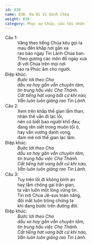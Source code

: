 ```yaml
---
id: 838
name: 838. Ra Đi Vì Danh Chúa
weight: 838
category: Phục sự Chúa, cứu tội nhân
---
```

<dl><dt>Câu 1:</dt><dd data-verse="1">Vâng theo tiếng Chúa kêu gọi ta <br/>mau đến khắp nơi gần xa <br/>rao báo ngay Tin Lành Chúa ban. <br/>Theo gương các môn đồ ngày xưa <br/>đi với Chúa trên mọi nơi <br/>rao ra Phúc âm cho người. </dd><dt>Điệp khúc:</dt><dd data-chorus="1"><em>Bước tới theo Cha <br/>dẫu xa hay gần vẫn chuyên tâm, <br/>tín trung hầu việc Cha Thánh. <br/>Cất tiếng hát vang bất cứ khi nào, <br/>Vẫn luôn luôn giảng rao Tin Lành. </em></dd><dt>Câu 2:</dt><dd data-verse="2">Xem trên khắp thế gian lầm than, <br/>nhân thế vẫn đi lạc lối, <br/>nên có biết bao người khổ đau; <br/>đang rên siết trong muôn tội ô, <br/>hay vấn vương danh vọng, <br/>đam mê nơi thế gian lạc lầm. </dd><dt>Điệp khúc:</dt><dd data-chorus="1"><em>Bước tới theo Cha <br/>dẫu xa hay gần vẫn chuyên tâm, <br/>tín trung hầu việc Cha Thánh. <br/>Cất tiếng hát vang bất cứ khi nào, <br/>Vẫn luôn luôn giảng rao Tin Lành. </em></dd><dt>Câu 3:</dt><dd data-verse="3">Tuy trên lối đi không bình an <br/>hay lắm chông gai trần gian, <br/>ta vẫn luôn một lòng vững tin. <br/>Tin nơi Chúa Jê-sus toàn năng, <br/>đôi mắt luôn trông chừng ta <br/>khi đang bước trên đường đời. </dd><dt>Điệp khúc:</dt><dd data-chorus="1"><em>Bước tới theo Cha <br/>dẫu xa hay gần vẫn chuyên tâm, <br/>tín trung hầu việc Cha Thánh. <br/>Cất tiếng hát vang bất cứ khi nào, <br/>Vẫn luôn luôn giảng rao Tin Lành. </em></dd></dl>
